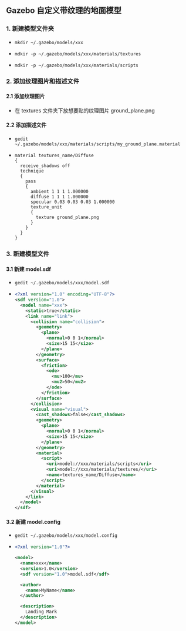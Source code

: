 ## Gazebo 自定义带纹理的地面模型

### 1. 新建模型文件夹

* ```
  mkdir ~/.gazebo/models/xxx
  ```

* ```
  mdkir -p ~/.gazebo/models/xxx/materials/textures 
  ```

* ```
  mdkir -p ~/.gazebo/models/xxx/materials/scripts

### 2. 添加纹理图片和描述文件

#### 2.1 添加纹理图片

* 在 textures 文件夹下放想要贴的纹理图片 ground_plane.png

#### 2.2 添加描述文件

* ```
  gedit ~/.gazebo/models/xxx/materials/scripts/my_ground_plane.material 
  ```

* ```
  material textures_name/Diffuse
  {
    receive_shadows off
    technique
    {
      pass
      {
        ambient 1 1 1 1.000000
        diffuse 1 1 1 1.000000
        specular 0.03 0.03 0.03 1.000000 
        texture_unit
        {
          texture ground_plane.png
        }
      }
    }
  }

### 3. 新建模型文件

#### 3.1 新建 model.sdf

* ```
  gedit ~/.gazebo/models/xxx/model.sdf
  ```

* ```xml
  <?xml version="1.0" encoding="UTF-8"?>
  <sdf version="1.0">
    <model name="xxx">
      <static>true</static>
      <link name="link">
        <collision name="collision">
          <geometry>
            <plane>
              <normal>0 0 1</normal>
              <size>15 15</size>
            </plane>
          </geometry>
          <surface>
            <friction>
              <ode>
                <mu>100</mu>
                <mu2>50</mu2>
              </ode>
            </friction>
          </surface>
        </collision>
        <visual name="visual">
          <cast_shadows>false</cast_shadows>
          <geometry>
            <plane>
              <normal>0 0 1</normal>
              <size>15 15</size>
            </plane>
          </geometry>
          <material>
            <script>
              <uri>model://xxx/materials/scripts</uri>
              <uri>model://xxx/materials/textures/</uri>
              <name>textures_name/Diffuse</name>
            </script>
          </material>
        </visual>
      </link>
    </model>
  </sdf>

#### 3.2 新建 model.config

* ```
  gedit ~/.gazebo/models/xxx/model.config

* ```xml
  <?xml version="1.0"?>
  
  <model>
    <name>xxx</name>
    <version>1.0</version>
    <sdf version="1.0">model.sdf</sdf>
  
    <author>
      <name>MyName</name>
    </author>
  
    <description>
      Landing Mark
    </description>
  </model>